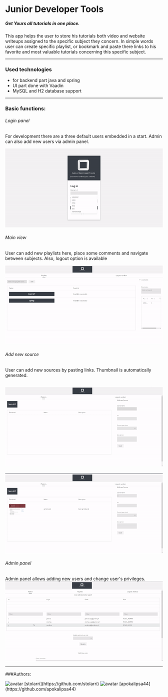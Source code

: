 # Junior Developer Tools

 ##### Get Yours all tutorials in one place.
This app helps the user to store his tutorials both
video and website writeups assigned to the specific subject they concern.
In simple words user can create specific playlist, or bookmark and paste there links to 
his favorite and most valuable tutorials concerning this specific subject.

---
### Used technologies
- for backend part java and spring 
- UI part done with Vaadin 
- MySQL and H2 database support 

---
### Basic functions:
  

###### Login panel
For development there are a three default users embedded in a start. Admin can also add new users via admin panel.

![llogin](readme-img/login.gif)
  
###### Main view
User can add new playlists here, place some comments and navigate between subjects. Also, logout option is available

![playlist](readme-img/playlist-panel.gif)
  
###### Add new source
User can add new sources by pasting links. Thumbnail is automatically generated.

![website](readme-img/add-website.gif)
--
![video](readme-img/add-video.gif)
  

###### Admin panel
Admin panel allows adding new users and change user's privileges.
![amdmin](readme-img/admin-panel.gif)
  
---
###Authors:  

<img src='https://avatars.githubusercontent.com/u/50769722?s=400&v=4' height='40px' alt='avatar'/>
[stolarri](https://github.com/stolarri)  

<img src='https://avatars.githubusercontent.com/u/50769765?s=88&v=4' height='40px' alt='avatar'/>  
[apokalipsa44](https://github.com/apokalipsa44)  









